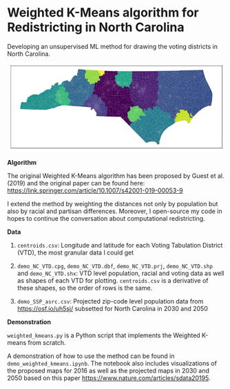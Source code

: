 # Weighted K-Means algorithm for Redistricting in North Carolina

Developing an unsupervised ML method for drawing the voting districts in North Carolina. 

![](images/map.png)

**Algorithm**

The original Weighted K-Means algorithm has been proposed by Guest et al. (2019) and the original paper can be found here: https://link.springer.com/article/10.1007/s42001-019-00053-9

I extend the method by weighting the distances not only by population but also by racial and partisan differences. Moreover, I open-source my code in hopes to continue the conversation about computational redistricting. 


**Data**

1. `centroids.csv`: Longitude and latitude for each Voting Tabulation District (VTD), the most granular data I could get
 
2. `demo_NC_VTD.cpg`, `demo_NC_VTD.dbf`, `demo_NC_VTD.prj`, `demo_NC_VTD.shp` and `demo_NC_VTD.shx`: VTD level population, racial and voting data as well as shapes of each VTD for plotting. `centroids.csv` is a derivative of these shapes, so the order of rows is the same. 
 
3. `demo_SSP_asrc.csv`: Projected zip-code level population data from https://osf.io/uh5sj/ subsetted for North Carolina in 2030 and 2050

**Demonstration**

`weighted_kmeans.py` is a Python script that implements the Weighted K-means from scratch.

A demonstration of how to use the method can be found in `demo_weighted_kmeans.ipynb`. The notebook also includes visualizations of the proposed maps for 2016 as well as the projected maps in 2030 and 2050 based on this paper https://www.nature.com/articles/sdata20195. 
